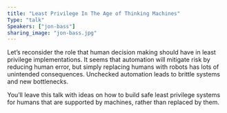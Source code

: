 ```yaml
---
title: "Least Privilege In The Age of Thinking Machines"
Type: "talk"
Speakers: ["jon-bass"]
sharing_image: "jon-bass.jpg"
---
```


Let’s reconsider the role that human decision making should have in least privilege implementations. It seems that automation will mitigate risk by reducing human error, but simply replacing humans with robots has lots of unintended consequences. Unchecked automation leads to brittle systems and new bottlenecks.

You’ll leave this talk with ideas on how to build safe least privilege systems for humans that are supported by machines, rather than replaced by them.
